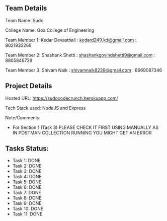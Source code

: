 ## Team Details

Team Name: Sudo

College Name: Goa College of Engineering

Team Member 1: Kedar Devasthali : kedard249.kd@gmail.com : 9021932268

Team Member 2: Shashank Shetti : shashankgovindshetti9@gmail.com : 8805846729

Team Member 3: Shivam Naik : shivamnaik8239@gmail.com : 8669087346

## Project Details

Hosted URL: https://sudocodecrunch.herokuapp.com/

Tech Stack used:
NodeJS and Express

Note/Comments:

- For Section 1 (Task 3) PLEASE CHECK IT FIRST USING MANUALLY AS IN POSTMAN COLLECTION RUNNING YOU MIGHT GET AN ERROR

## Tasks Status:

- Task 1: DONE
- Task 2: DONE
- Task 3: DONE
- Task 4: DONE
- Task 5: DONE
- Task 6: DONE
- Task 7: DONE
- Task 8: DONE
- Task 9: DONE
- Task 10: DONE
- Task 11: DONE
